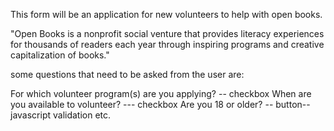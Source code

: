 This form will be an application for new volunteers to help with open books.

"Open Books is a nonprofit social venture that provides literacy experiences for thousands of readers each year through inspiring programs and creative capitalization of books."

some questions that need to be asked from the user are:

For which volunteer program(s) are you applying? -- checkbox
When are you available to volunteer? --- checkbox
Are you 18 or older? -- button-- javascript validation
etc. 

